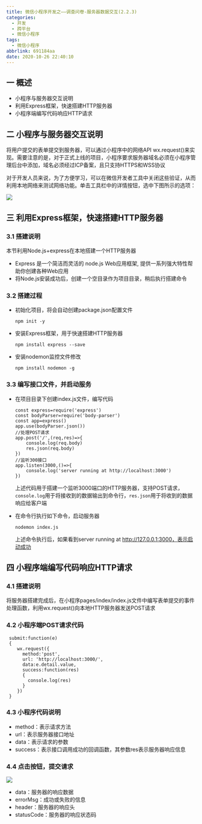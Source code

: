 ```yaml
---
title: 微信小程序开发之——调查问卷-服务器数据交互(2.2.3)
categories:
  - 开发
  - 跨平台
  - 微信小程序
tags:
  - 微信小程序
abbrlink: 691184aa
date: 2020-10-26 22:40:10
---
```

## 一 概述

* 小程序与服务器交互说明
* 利用Express框架，快速搭建HTTP服务器
* 小程序端编写代码响应HTTP请求

<!--more-->

## 二 小程序与服务器交互说明
将用户提交的表单提交到服务器，可以通过小程序中的网络API wx.request()来实现。需要注意的是，对于正式上线的项目，小程序要求服务器域名必须在小程序管理后台中添加，域名必须经过ICP备案，且只支持HTTPS和WSS协议

对于开发人员来说，为了方便学习，可以在微信开发者工具中关闭这些验证，从而利用本地网络来测试网络功能。单击工具栏中的详情按钮，选中下图所示的选项：

![][1]
## 三 利用Express框架，快速搭建HTTP服务器

### 3.1 搭建说明

本节利用Node.js+express在本地搭建一个HTTP服务器

* Express 是一个简洁而灵活的 node.js Web应用框架, 提供一系列强大特性帮助你创建各种Web应用
* 将Node.js安装成功后，创建一个空目录作为项目目录，稍后执行搭建命令

### 3.2 搭建过程

* 初始化项目，将会自动创建package.json配置文件

  ```
  npm init -y
  ```

* 安装Express框架，用于快速搭建HTTP服务器

  ```
  npm install express --save
  ```

* 安装nodemon监控文件修改

  ```
  npm install nodemon -g
  ```

### 3.3 编写接口文件，并启动服务

* 在项目目录下创建index.js文件，编写代码

  ```
  const express=require('express')
  const bodyParser=require('body-parser')
  const app=express()
  app.use(bodyParser.json())
  //处理POST请求
  app.post('/',(req,res)=>{
      console.log(req.body)
      res.json(req.body)
  })
  //监听300接口
  app.listen(3000,()=>{
      console.log('server running at http://localhost:3000')
  })
  ```

  上述代码用于搭建一个监听3000端口的HTTP服务器，支持POST请求，` console.log`用于将接收到的数据输出到命令行，`res.json`用于将收到的数据响应给客户端

* 在命令行执行如下命令，启动服务器

  ```
  nodemon index.js
  ```

  上述命令执行后，如果看到server running at http://127.0.0.1:3000，表示启动成功

## 四 小程序端编写代码响应HTTP请求

### 4.1 搭建说明

将服务器搭建完成后，在小程序pages/index/index.js文件中编写表单提交的事件处理函数，利用wx.request()向本地HTTP服务器发送POST请求

### 4.2 小程序端POST请求代码

```
 submit:function(e)
 {
    wx.request({
      method:'post',
      url: 'http://localhost:3000/',
      data:e.detail.value,
      success:function(res)
      {
        console.log(res)
      }
    })
 }
```

### 4.3 小程序代码说明

* method：表示请求方法
* url：表示服务器接口地址
* data：表示请求的参数
* success：表示接口调用成功的回调函数，其参数res表示服务器响应信息

### 4.4 点击按钮，提交请求

![][2]

* data：服务器的响应数据
* errorMsg：成功或失败的信息
* header：服务器的响应头
* statusCode：服务器的响应状态码

[1]:https://cdn.jsdelivr.net/gh/PGzxc/CDN@master/blog-wechat/wechat-question-network-not-check.png
[2]:https://cdn.jsdelivr.net/gh/PGzxc/CDN@master/blog-wechat/wechat-project-question-http-response.png

